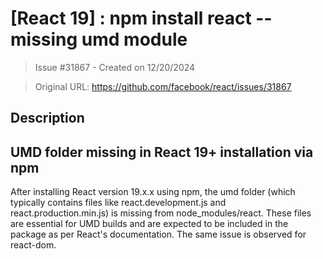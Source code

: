 # [React 19] : npm  install react -- missing umd module

> Issue #31867 - Created on 12/20/2024

> Original URL: https://github.com/facebook/react/issues/31867

## Description

## UMD folder missing in React 19+ installation via npm

After installing React version 19.x.x using npm, the umd folder (which typically contains files like react.development.js and react.production.min.js) is missing from node_modules/react. These files are essential for UMD builds and are expected to be included in the package as per React's documentation. The same issue is observed for react-dom.

